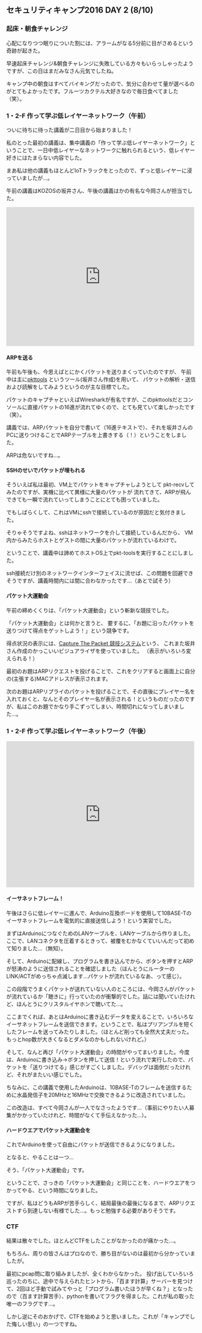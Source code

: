 ## セキュリティキャンプ2016 DAY 2 (8/10)

### 起床・朝食チャレンジ

心配になりつつ眠りについた割には、アラームがなる5分前に目がさめるという奇跡が起きた。

早速起床チャレンジ&朝食チャレンジに失敗している方々もいらっしゃったようですが、この日はまだみなさん元気でしたね。

キャンプ中の朝食はすべてバイキングだったので、気分に合わせて量が選べるのがとてもよかったです。フルーツカクテル大好きなので毎日食べてました（笑）。

### 1・2-F 作って学ぶ低レイヤーネットワーク（午前） 

ついに待ちに待った講義が二日目から始まりました！

私のとった最初の講義は、集中講義の「作って学ぶ低レイヤーネットワーク」ということで、一日中低レイヤーなネットワークに触れられるという、低レイヤー好きにはたまらない内容でした。

まあ私は他の講義もほとんどIoTトラックをとったので、ずっと低レイヤーに浸っていましたが…。

午前の講義はKOZOSの坂井さん、午後の講義はかの有名な今岡さんが担当でした。

<iframe src="https://www.facebook.com/plugins/post.php?href=https%3A%2F%2Fwww.facebook.com%2Fseccampjapan%2Fposts%2F1190656134318978%3A0&width=500" width="500" height="370" style="border:none;overflow:hidden" scrolling="no" frameborder="0" allowTransparency="true"></iframe>

#### ARPを送る
午前も午後も、今思えばとにかくパケットを送りまくっていたのですが、
午前中は主に[pkttools](http://kozos.jp/software/pkttools.html)
というツール(坂井さん作成)を用いて、
パケットの解析・送信および読解をしてみようというのが主な目標でした。

パケットのキャプチャといえばWiresharkが有名ですが、このpkttoolsだとコンソールに直接パケットの16進が流れてゆくので、とても見ていて楽しかったです（笑）。

講義では、ARPパケットを自分で書いて（16進テキストで）、それを坂井さんのPCに送りつけることでARPテーブルを上書きする（！）ということをしました。

ARPは危ないですね…。

#### SSHのせいでパケットが埋もれる
そういえば私は最初、VM上でパケットをキャプチャしようとして
pkt-recvしてみたのですが、実機に比べて異様に大量のパケットが
流れてきて、ARPが飛んできても一瞬で流れていってしまうことにとても困っていました。

でもしばらくして、これはVMにsshで接続しているのが原因だと気付きました。

そりゃそうですよね、sshはネットワークを介して接続しているんだから、
VM内からみたらホストとゲストの間に大量のパケットが流れているわけで。

ということで、講義中は諦めてホストOS上でpkt-toolsを実行することにしました。

ssh接続だけ別のネットワークインターフェイスに流せば、この問題を回避できそうですが、講義時間内には間に合わなかったです…（あとで試そう）

#### パケット大運動会

午前の締めくくりは、「パケット大運動会」という斬新な競技でした。

「パケット大運動会」とは何かと言うと、
要するに、「お題に沿ったパケットを送りつけて得点をゲットしよう！」という競争です。

得点状況の表示には、[Capture The Packet 競技システム](http://kozos.jp/software/packet-footrace.html)という、
これまた坂井さん作成のかっこいいビジュアライザを使っていました。
（表示がいろいろ変えられる！）

最初のお題はARPリクエストを投げることで、これをクリアすると画面上に自分の(主張する)MACアドレスが表示されます。

次のお題はARPリプライのパケットを投げることで、その直後にプレイヤー名を入れておくと、なんとそのプレイヤー名が表示される！というものだったのですが、私はこのお題でかなり手こずってしまい、時間切れになってしまいました…。

### 1・2-F 作って学ぶ低レイヤーネットワーク（午後）

<iframe src="https://www.facebook.com/plugins/post.php?href=https%3A%2F%2Fwww.facebook.com%2Fseccampjapan%2Fposts%2F1190829534301638%3A0&width=500" width="500" height="389" style="border:none;overflow:hidden" scrolling="no" frameborder="0" allowTransparency="true"></iframe>

#### イーサネットフレーム！
午後はさらに低レイヤーに進んで、Arduino互換ボードを使用して10BASE-Tのイーサネットフレームを電気的に直接送信しよう！という実習でした。

まずはArduinoにつなぐためのLANケーブルを、LANケーブルから作りました。ここで、LANコネクタを圧着するときって、被覆をむかなくていいんだって初めて知りました…（無知）。

そして、Arduinoに配線し、プログラムを書き込んでから、ボタンを押すとARPが怒涛のように送信されることを確認しました（ほんとうにルーターのLINK/ACTがめっちゃ点滅します…パケットが流れているなあ、って感じ）。

この段階でうまくパケットが送れていない人のところには、今岡さんがパケットが流れているか「聴きに」行っていたのが衝撃的でした。話には聞いていたけれど、ほんとうにクリスタルイヤホンで聴いてた…。

ここまでくれば、あとはArduinoに書き込むデータを変えることで、いろいろなイーサネットフレームを送信できます。ということで、私はプリアンブルを短くしたフレームを送ってみたりしました。（ほとんど削っても全然大丈夫だった。もっとhop数が大きくなるとダメなのかもしれないけれど。）

そして、なんと再び「パケット大運動会」の時間がやってまいりました。今度は、Arduinoに書き込み→ボタンを押して送信！という流れで実行したので、パケットを「送りつけてる」感じがすごくしました。デバッグは面倒だったけれど、それがまたいい感じでした。

ちなみに、この講義で使用したArduinoは、10BASE-Tのフレームを送信するために水晶発信子を20MHzと16MHzで交換できるように改造されていました。

この改造は、すべて今岡さんが一人でなさったようです…（事前にやりたい人募集がかかっていたけれど、時間がなくて手伝えなかった…）。

#### ハードウエアでパケット大運動会を

これでArduinoを使って自由にパケットが送信できるようになりました。

となると、やることは一つ…

そう、「パケット大運動会」です。

ということで、さっきの「パケット大運動会」と同じことを、ハードウエアをつかってやる、という時間になりました。

ですが、私はどうもARPが苦手らしく、結局最後の最後になるまで、ARPリクエストすら到達しない有様でした…。もっと勉強する必要がありそうです。


### CTF

結果は散々でした。ほとんどCTFをしたことがなかったのが痛かった…。

もちろん、周りの皆さんはプロなので、勝ち目がないのは最初から分かっていましたが。

最初にpcap問に取り組みましたが、全くわからなかった。
投げ出していろいろ巡ったのちに、途中で与えられたヒントから、「百ます計算」サーバーを見つけて、2回ほど手動で試みてやっと「プログラム書いたほうが早くね？」となったので（百ます計算苦手）、pythonを書いてフラグを得ました。これが私の取った唯一のフラグです…。

しかし逆にそのおかげで、CTFを始めようと思いました。これが「キャンプでした悔しい思い」の一つですね。
